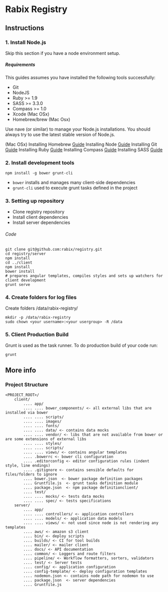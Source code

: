 # Rabix Registry

## Instructions
### 1. Install Node.js

Skip this section if you have a node environment setup.

##### Requirements

This guides assumes you have installed the following tools successfully:
- Git
- NodeJS
- Ruby >= 1.9
- SASS >= 3.3.0
- Compass >= 1.0
- Xcode (Mac OSx)
- Homebrew/brew (Mac Osx)

Use nave (or similar) to manage your Node.js installations. You should always try
to use the latest stable version of Node.js.

(Mac OSx) Installing Homebrew [Guide](http://brew.sh/)
Installing Node [Guide](http://nodejs.org/download/)
Installing Git [Guide](http://git-scm.com/book/en/v2/Getting-Started-Installing-Git)
Installing Ruby [Guide](https://www.ruby-lang.org/en/documentation/installation/)
Installing Compass [Guide](http://compass-style.org/install/)
Installing SASS [Guide](http://sass-lang.com/install)

### 2. Install development tools

	npm install -g bower grunt-cli

- `bower` installs and manages many client-side dependencies
- `grunt-cli` used to execute grunt tasks defined in the project

### 3. Setting up repository

- Clone registry repository
- Install client dependencies
- Install server dependencies

###### Code

    git clone git@github.com:rabix/registry.git
    cd registry/server
    npm install
    cd ../client
    npm install
    bower install
    # prepares angular templates, compiles styles and sets up watchers for client development
    grunt serve


### 4. Create folders for log files

Create folders /data/rabix-registry/

    mkdir -p /data/rabix-registry
    sudo chown <your username>:<your usergroup> -R /data

### 5. Client Production Build

Grunt is used as the task runner. To do production build of your code run:

	grunt

## More info

### Project Structure
	<PROJECT_ROOT>/
	    client/
            .... app/
            .... .... bower_components/ <- all external libs that are installed via bower
            .... .... scripts/
            .... .... images/
            .... .... fonts/
            .... .... data/ <- contains data mocks
            .... .... vendor/ <- libs that are not available from bower or are some extensions of external libs
            .... .... styles/
            .... .... scripts/
            .... .... views/ <- contains angular templates
            .... .bowerrc <- bower cli configuration
            .... .editorconfig <- editor configuration rules (indent style, line endings)
            .... .gitignore <- contains sensible defaults for files/folders to ignore
            .... bower.json  <- bower package definition packages
            .... Gruntfile.js  <- grunt tasks definition module
            .... package.json  <- npm package definitionclient/
            .... test/
            .... .... mocks/ <- tests data mocks
            .... .... spec/ <- tests specifications
        server/
            .... app/
            .... .... controllers/ <- application controllers
            .... .... models/ <- application data models
            .... .... views/ <- not used since node is not rendering any templates
            .... aws/ <- amazon s3 client
            .... bin/ <- deploy scripts
            .... builds/ <- CI for tool builds
            .... mailer/ <- mailer client
            .... docs/ <- API documentation
            .... common/ <- Loggers and route filters
            .... pipeline/ <- Workflow formatters, sorters, validators
            .... test/ <- Server tests
            .... config/ <- application configuration
            .... config-template/ <- deploy configuration templates
            .... nodemon.json <- contains node path for nodemon to use
            .... package.json  <- server dependencies
            .... Gruntfile.js
